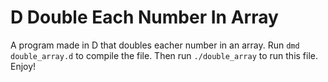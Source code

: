 # D Double Each Number In Array
A program made in D that doubles eacher number in an array. Run `dmd double_array.d` to compile the file. Then run `./double_array` to run this file. Enjoy!
